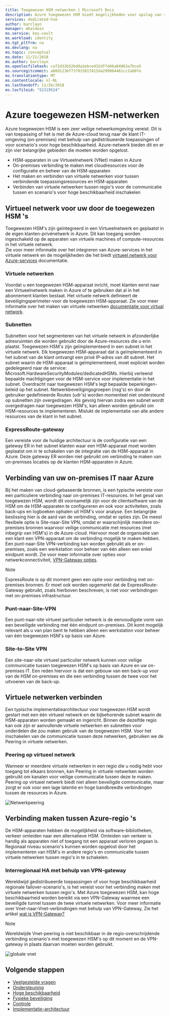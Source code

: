 ```yaml
---
title: Toegewezen HSM netwerken | Microsoft Docs
description: Azure toegewezen HSM biedt mogelijkheden voor opslag van sleutels in Azure die voldoet aan FIPS 140-2 Level 3-certificering
services: dedicated-hsm
author: barclayn
manager: mbaldwin
ms.service: key-vault
ms.workload: identity
ms.tgt_pltfrm: na
ms.devlang: na
ms.topic: conceptual
ms.date: 11/21/2018
ms.author: barclayn
ms.openlocfilehash: ca72d33b52bdda2ebce432dffd46a84963a7bce5
ms.sourcegitcommit: a08d1236f737915817815da299984461cc2ab07e
ms.translationtype: MT
ms.contentlocale: nl-NL
ms.lasthandoff: 11/26/2018
ms.locfileid: "52319524"
---
```

# <a name="azure-dedicated-hsm-networking"></a>Azure toegewezen HSM-netwerken

Azure toegewezen HSM is een zeer veilige netwerkomgeving vereist. Dit is van toepassing of het is met de Azure-cloud terug naar de klant IT-omgeving (on-premises) met behulp van gedistribueerde toepassingen of voor scenario's voor hoge beschikbaarheid. Azure-netwerk bieden dit en er zijn vier belangrijke gebieden die moeten worden opgelost.

- HSM-apparaten in uw Virtueelnetwerk (VNet) maken in Azure
- On-premises verbinding te maken met cloudresources voor de configuratie en beheer van de HSM-apparaten
- Het maken en verbinden van virtuele netwerken voor tussen verbindende toepassingsresources en HSM-apparaten
- Verbinden van virtuele netwerken tussen regio's voor de communicatie tussen en scenario's voor hoge beschikbaarheid inschakelen

## <a name="virtual-network-for-your-dedicated-hsms"></a>Virtueel netwerk voor uw door de toegewezen HSM 's

Toegewezen HSM's zijn geïntegreerd in een Virtueelnetwerk en geplaatst in de eigen klanten-privénetwerk in Azure. Dit kan toegang worden ingeschakeld op de apparaten van virtuele machines of compute-resources in het virtuele netwerk.  
Zie voor meer informatie over het integreren van Azure-services in het virtuele netwerk en de mogelijkheden die het biedt [virtueel netwerk voor Azure-services](../virtual-network/virtual-network-for-azure-services.md) documentatie.

### <a name="virtual-networks"></a>Virtuele netwerken

Voordat u een toegewezen HSM-apparaat inricht, moet klanten eerst naar een Virtueelnetwerk maken in Azure of te gebruiken dat al in het abonnement klanten bestaat. Het virtuele netwerk definieert de beveiligingsperimeter-voor de toegewezen HSM-apparaat. Zie voor meer informatie over het maken van virtuele netwerken [documentatie voor virtual network](../virtual-network/virtual-networks-overview.md).

### <a name="subnets"></a>Subnetten

Subnetten voor het segmenteren van het virtuele netwerk in afzonderlijke adresruimten die worden gebruikt door de Azure-resources die u erin plaatst. Toegewezen HSM's zijn geïmplementeerd in een subnet in het virtuele netwerk. Elk toegewezen HSM-apparaat dat is geïmplementeerd in het subnet van de klant ontvangt een privé IP-adres van dit subnet. Het subnet waarin de HSM-apparaat is geïmplementeerd, moet expliciet worden gedelegeerd naar de service: Microsoft.HardwareSecurityModules/dedicatedHSMs. Hierbij verleend bepaalde machtigingen voor de HSM-service voor implementatie in het subnet. Overdracht naar toegewezen HSM's legt bepaalde beperkingen-beleid op het subnet. Netwerkbeveiligingsgroepen (nsg's) en door de gebruiker gedefinieerde Routes (udr's) worden momenteel niet ondersteund op subnetten zijn overgedragen. Als gevolg hiervan zodra een subnet wordt overgedragen naar toegewezen HSM's, kan alleen worden gebruikt om HSM-resources te implementeren. Mislukt de implementatie van alle andere resources van de klant in het subnet.


### <a name="expressroute-gateway"></a>ExpressRoute-gateway

Een vereiste voor de huidige architectuur is de configuratie van een gateway ER in het subnet klanten waar een HSM-apparaat moet worden geplaatst om in te schakelen van de integratie van de HSM-apparaat in Azure. Deze gateway ER worden niet gebruikt om verbinding te maken van on-premises locaties op de klanten HSM-apparaten in Azure.

## <a name="connecting-your-on-premises-it-to-azure"></a>Verbinding van uw on-premises IT naar Azure

Bij het maken van cloud-gebaseerde bronnen, is een typische vereiste voor een particuliere verbinding naar on-premises IT-resources. In het geval van toegewezen HSM, wordt dit voornamelijk zijn voor de clientsoftware van de HSM om de HSM-apparaten te configureren en ook voor activiteiten, zoals back-ups en logboeken ophalen uit HSM's voor analyse. Een belangrijke beslissing hier is de aard van de verbinding, omdat er opties zijn.  De meest flexibele optie is Site-naar-Site VPN, omdat er waarschijnlijk meerdere on-premises bronnen waarvoor veilige communicatie met resources (met inbegrip van HSM's) in de Azure-cloud. Hiervoor moet de organisatie van een klant een VPN-apparaat om de verbinding mogelijk te maken hebben. Een punt-naar-Site VPN-verbinding kan worden gebruikt als er on-premises, zoals een werkstation voor beheer van één alleen een enkel eindpunt wordt.
Zie voor meer informatie over opties voor netwerkconnectiviteit, [VPN-Gateway opties](../vpn-gateway/vpn-gateway-about-vpngateways.md?toc=%2fazure%2fvirtual-network%2ftoc.json#planningtable).

>[!NOTE]
ExpressRoute is op dit moment geen een optie voor verbinding met on-premises bronnen. Er moet ook worden opgemerkt dat de ExpressRoute-Gateway gebruikt, zoals hierboven beschreven, is niet voor verbindingen met on-premises infrastructuur.

### <a name="point-to-site-vpn"></a>Punt-naar-Site-VPN

Een punt-naar-site virtueel particulier netwerk is de eenvoudigste vorm van een beveiligde verbinding met één eindpunt on-premises. Dit komt mogelijk relevant als u van plan bent te hebben alleen een werkstation voor beheer van één toegewezen HSM's op basis van Azure.

### <a name="site-to-site-vpn"></a>Site-to-Site VPN

Een site-naar-site virtueel particulier netwerk kunnen voor veilige communicatie tussen toegewezen HSM's op basis van Azure en uw on-premises IT. Een reden hiervoor is dat een gebouw van een back-up voor van de HSM on-premises en die een verbinding tussen de twee voor het uitvoeren van de back-up.

## <a name="connecting-virtual-networks"></a>Virtuele netwerken verbinden

Een typische implementatiearchitectuur voor toegewezen HSM wordt gestart met een één virtueel netwerk en de bijbehorende subnet waarin de HSM-apparaten worden gemaakt en ingericht. Binnen die dezelfde regio kan ook zijn er aanvullende virtuele netwerken en subnetten voor onderdelen die zou maken gebruik van de toegewezen HSM. Voor het inschakelen van de communicatie tussen deze netwerken, gebruiken we de Peering in virtuele netwerken.

### <a name="virtual-network-peering"></a>Peering op virtueel netwerk

Wanneer er meerdere virtuele netwerken in een regio die u nodig hebt voor toegang tot elkaars bronnen, kan Peering in virtuele netwerken worden gebruikt om kanalen voor veilige communicatie tussen deze te maken.  Peering op virtueel netwerk biedt niet alleen beveiligde communicatie, maar zorgt er ook voor een lage latentie en hoge bandbreedte verbindingen tussen de resources in Azure.

![Netwerkpeering](media/networking/peering.png)

## <a name="connecting-across-azure-regions"></a>Verbinding maken tussen Azure-regio 's

De HSM-apparaten hebben de mogelijkheid via software-bibliotheken, verkeer omleiden naar een alternatieve HSM. Omleiden van verkeer is handig als apparaten niet of toegang tot een apparaat verloren gegaan is. Regionaal niveau scenario's kunnen worden opgelost door het implementeren van HSM's in andere regio's en communicatie tussen virtuele netwerken tussen regio's in te schakelen.

### <a name="cross-region-ha-using-vpn-gateway"></a>Interregionaal HA met behulp van VPN-gateway

Wereldwijd gedistribueerde toepassingen of voor hoge beschikbaarheid regionale failover-scenario's, is het vereist voor het verbinding maken met virtuele netwerken tussen regio's. Met Azure toegewezen HSM, kan hoge beschikbaarheid worden bereikt via een VPN-Gateway waarmee een beveiligde tunnel tussen de twee virtuele netwerken. Voor meer informatie over Vnet-naar-Vnet-verbindingen met behulp van VPN-Gateway, Zie het artikel [wat is VPN-Gateway?](../vpn-gateway/vpn-gateway-about-vpngateways.md#V2V)

>[!NOTE]
Wereldwijde Vnet-peering is niet beschikbaar in de regio-overschrijdende verbinding scenario's met toegewezen HSM's op dit moment en de VPN-gateway in plaats daarvan moeten worden gebruikt. 

![globale vnet](media/networking/global-vnet.png)

## <a name="next-steps"></a>Volgende stappen

- [Veelgestelde vragen](faq.md)
- [Ondersteuning](supportability.md)
- [Hoge beschikbaarheid](high-availability.md)
- [Fysieke beveiliging](physical-security.md)
- [Controle](monitoring.md)
- [Implementatie-architectuur](deployment-architecture.md)